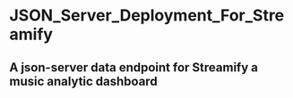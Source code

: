 # JSON_Server_Deployment_For_Streamify

A json-server data endpoint for Streamify a music analytic dashboard
--------------


